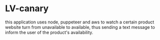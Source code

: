 # LV-canary
this application uses node, puppeteer and aws to watch a certain product website turn from unavailable to available, thus sending a text message to inform the user of the product's availability.

